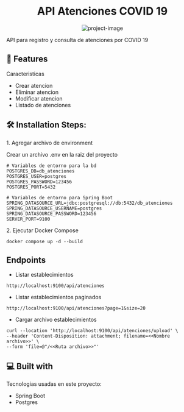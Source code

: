 <h1 align="center" id="title">API Atenciones COVID 19</h1>

<p align="center"><img src="https://github.com/vape2205/java_springboot_atencionescovid19api" alt="project-image"></p>

<p id="description">API para registro y consulta de atenciones por COVID 19</p>

  
  
<h2>🧐 Features</h2>

Caracteristicas

*   Crear atencion 
*   Eliminar atencion
*   Modificar atencion
*   Listado de atenciones

<h2>🛠️ Installation Steps:</h2>

<p>1. Agregar archivo de environment</p>

Crear un archivo .env en la raiz del proyecto

```
# Variables de entorno para la bd 
POSTGRES_DB=db_atenciones
POSTGRES_USER=postgres
POSTGRES_PASSWORD=123456
POSTGRES_PORT=5432 

# Variables de entorno para Spring Boot 
SPRING_DATASOURCE_URL=jdbc:postgresql://db:5432/db_atenciones
SPRING_DATASOURCE_USERNAME=postgres
SPRING_DATASOURCE_PASSWORD=123456
SERVER_PORT=9100
```

<p>2. Ejecutar Docker Compose</p>

```
docker compose up -d --build
```

<h2>Endpoints</h2>

* Listar establecimientos
```
http://localhost:9100/api/atenciones
```
* Listar establecimientos paginados
```
http://localhost:9100/api/atenciones?page=1&size=20
```
* Cargar archivo establecimientos
```
curl --location 'http://localhost:9100/api/atenciones/upload' \
--header 'Content-Disposition: attachment; filename=<<Nombre archivo>>' \
--form 'file=@"/<<Ruta archivo>>"'
```
  
<h2>💻 Built with</h2>

Tecnologias usadas en este proyecto:

*   Spring Boot
*   Postgres